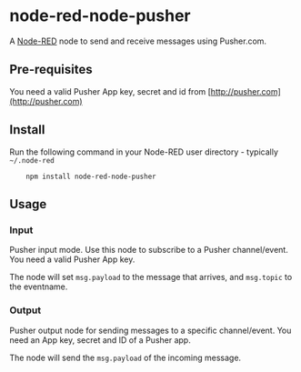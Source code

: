 node-red-node-pusher
====================

A <a href="http://nodered.org" target="_new">Node-RED</a> node to send and receive messages using Pusher.com.

Pre-requisites
--------------

You need a valid Pusher App key, secret and id from [http://pusher.com](http://pusher.com)

Install
-------

Run the following command in your Node-RED user directory - typically `~/.node-red`

        npm install node-red-node-pusher

Usage
-----

### Input

Pusher input mode. Use this node to subscribe to a Pusher channel/event.
You need a valid Pusher App key.

The node will set `msg.payload` to the message that arrives, and `msg.topic` to the eventname.

### Output

Pusher output node for sending messages to a specific channel/event.
You need an App key, secret and ID of a Pusher app.

The node will send the `msg.payload` of the incoming message.
